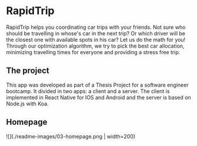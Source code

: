 # RapidTrip

RapidTrip helps you coordinating car trips with your friends. Not sure who should be travelling in whose's car in the next trip? Or which driver will be the closest one with available spots in his car? Let us do the math for you! Through our optimization algorithm, we try to pick the best car allocation, minimizing travelling times for everyone and providing a stress free trip.

## The project
This app was developed as part of a Thesis Project for a software engineer bootcamp. It divided in two apps: a client and a server.
The client is implemented in React Native for IOS and Android and the server is based on Node.js with Koa.

## Homepage
![](./readme-images/03-homepage.png  | width=200)